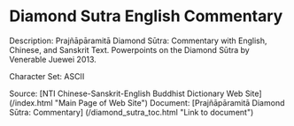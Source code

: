 # Diamond Sutra English Commentary
Description: Prajñāpāramitā Diamond Sūtra: Commentary with English, Chinese, and Sanskrit Text. Powerpoints on the Diamond Sūtra by Venerable Juewei 2013.

Character Set: ASCII

Source:  [NTI Chinese-Sanskrit-English Buddhist Dictionary Web Site] (/index.html "Main Page of Web Site")
Document: [Prajñāpāramitā Diamond Sūtra: Commentary] (/diamond_sutra_toc.html "Link to document")

